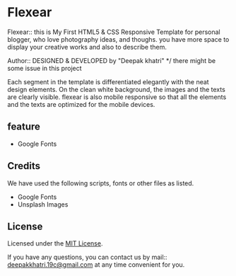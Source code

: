 # Flexear
Flexear:: this is My First HTML5 & CSS Responsive Template for personal blogger, who love photography ideas, and thoughs. you have more space to display your creative works and also to describe them.

Author:: DESIGNED & DEVELOPED by "Deepak khatri" */ there might be some issue in this project

Each segment in the template is differentiated elegantly with the neat design elements. On the clean white background, the images and the texts are clearly visible. flexear is also mobile responsive so that all the elements and the texts are optimized for the mobile devices.

## feature
- Google Fonts

## Credits
We have used the following scripts, fonts or other files as listed.

- Google Fonts
- Unsplash Images

## License
Licensed under the [MIT License](LICENSE).

If you have any questions, you can contact us by mail:: deepakkhatri.19c@gmail.com at any time convenient for you.
